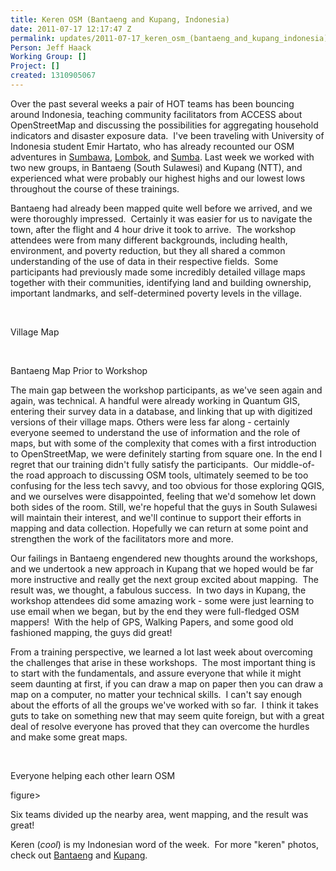 ```yaml
---
title: Keren OSM (Bantaeng and Kupang, Indonesia)
date: 2011-07-17 12:17:47 Z
permalink: updates/2011-07-17_keren_osm_(bantaeng_and_kupang_indonesia)
Person: Jeff Haack
Working Group: []
Project: []
created: 1310905067
---
```


<p>Over the past several weeks a pair of HOT teams has been bouncing around Indonesia, teaching community facilitators from ACCESS about OpenStreetMap and discussing the possibilities for aggregating household indicators and disaster exposure data.&nbsp; I've been traveling with University of Indonesia student Emir Hartato, who has already recounted our OSM adventures in <a title="HOT in Sumbawa Island, Indonesia" href="http://hot.openstreetmap.org/weblog/2011/07/hot-in-sumbawa-indonesia/">Sumbawa</a>, <a title="HOT in Lombok, Indonesia" href="http://hot.openstreetmap.org/weblog/2011/07/hot-in-lombok-indonesia/">Lombok</a>, and <a title="HOT in Sumba Island, Indonesia" href="http://hot.openstreetmap.org/weblog/2011/07/hot-in-sumba-island-indonesia/">Sumba</a>. Last week we worked with two new groups, in Bantaeng (South Sulawesi) and Kupang (NTT), and experienced what were probably our highest highs and our lowest lows throughout the course of these trainings.</p><p>Bantaeng had already been mapped quite well before we arrived, and we were thoroughly impressed.&nbsp; Certainly it was easier for us to navigate the town, after the flight and 4 hour drive it took to arrive.&nbsp; The workshop attendees were from many different backgrounds, including health, environment, and poverty reduction, but they all shared a common understanding of the use of data in their respective fields.&nbsp; Some participants had previously made some incredibly detailed village maps together with their communities, identifying land and building ownership, important landmarks, and self-determined poverty levels in the village.</p><p>&nbsp;</p><p><img src="https://s3.amazonaws.com/hotwww/files/old/imagecache/update_content/wp-content/uploads/2011/07/village.jpg" alt="">Village Map</p><p>&nbsp;</p><p><img src="https://s3.amazonaws.com/hotwww/files/old/imagecache/update_content/wp-content/uploads/2011/07/bantaeng.png" alt="">Bantaeng Map Prior to Workshop</p><p>The main gap between the workshop participants, as we've seen again and again, was technical. A handful were already working in Quantum GIS, entering their survey data in a database, and linking that up with digitized versions of their village maps. Others were less far along - certainly everyone seemed to understand the use of information and the role of maps, but with some of the complexity that comes with a first introduction to OpenStreetMap, we were definitely starting from square one. In the end I regret that our training didn't fully satisfy the participants.&nbsp; Our middle-of-the road approach to discussing OSM tools, ultimately seemed to be too confusing for the less tech savvy, and too obvious for those exploring QGIS, and we ourselves were disappointed, feeling that we'd somehow let down both sides of the room. Still, we're hopeful that the guys in South Sulawesi will maintain their interest, and we'll continue to support their efforts in mapping and data collection. Hopefully we can return at some point and strengthen the work of the facilitators more and more.</p><p>Our failings in Bantaeng engendered new thoughts around the workshops, and we undertook a new approach in Kupang that we hoped would be far more instructive and really get the next group excited about mapping.&nbsp; The result was, we thought, a fabulous success.&nbsp; In two days in Kupang, the workshop attendees did some amazing work - some were just learning to use email when we began, but by the end they were full-fledged OSM mappers!&nbsp; With the help of GPS, Walking Papers, and some good old fashioned mapping, the guys did great!</p><p>From a training perspective, we learned a lot last week about overcoming the challenges that arise in these workshops.&nbsp; The most important thing is to start with the fundamentals, and assure everyone that while it might seem daunting at first, if you can draw a map on paper then you can draw a map on a computer, no matter your technical skills.&nbsp; I can't say enough about the efforts of all the groups we've worked with so far.&nbsp; I think it takes guts to take on something new that may seem quite foreign, but with a great deal of resolve everyone has proved that they can overcome the hurdles and make some great maps.</p><p>&nbsp;</p><p><img src="https://s3.amazonaws.com/hotwww/files/old/imagecache/update_content/wp-content/uploads/2011/07/kupang-help.jpg" alt="">Everyone helping each other learn OSM</p><p>figure&gt;<img src="https://s3.amazonaws.com/hotwww/files/old/imagecache/update_content/wp-content/uploads/2011/07/big.jpg" alt=""></p><p>Six teams divided up the nearby area, went mapping, and the result was great!</p><p>Keren (<em>cool</em>) is my Indonesian word of the week.&nbsp; For more "keren" photos, check out <a title="Jeff Haack's Bantaeng Photos" href="https://plus.google.com/photos/116043918579672679730/albums/5629530225978254049">Bantaeng</a> and <a title="Jeff Haack's Kupang Photos" href="https://plus.google.com/photos/116043918579672679730/albums/5629457081943502065">Kupang</a>.</p>
